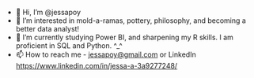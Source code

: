 - 👋 Hi, I’m @jessapoy
- 👀 I’m interested in mold-a-ramas, pottery, philosophy, and becoming a better data analyst!
- 🌱 I’m currently studying Power BI, and sharpening my R skills. I am proficient in SQL and Python. ^_^
- 📫 How to reach me - jessapoy@gmail.com or LinkedIn https://www.linkedin.com/in/jessa-a-3a9277248/

<!---
jessapoy/jessapoy is a ✨ special ✨ repository because its `README.md` (this file) appears on your GitHub profile.
You can click the Preview link to take a look at your changes.
--->
